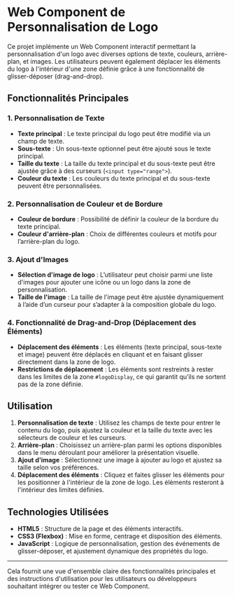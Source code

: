 # Web Component de Personnalisation de Logo

Ce projet implémente un Web Component interactif permettant la personnalisation d'un logo avec diverses options de texte, couleurs, arrière-plan, et images. Les utilisateurs peuvent également déplacer les éléments du logo à l'intérieur d'une zone définie grâce à une fonctionnalité de glisser-déposer (drag-and-drop).

## Fonctionnalités Principales

### 1. **Personnalisation de Texte**
   - **Texte principal** : Le texte principal du logo peut être modifié via un champ de texte.
   - **Sous-texte** : Un sous-texte optionnel peut être ajouté sous le texte principal.
   - **Taille du texte** : La taille du texte principal et du sous-texte peut être ajustée grâce à des curseurs (`<input type="range">`).
   - **Couleur du texte** : Les couleurs du texte principal et du sous-texte peuvent être personnalisées.

### 2. **Personnalisation de Couleur et de Bordure**
   - **Couleur de bordure** : Possibilité de définir la couleur de la bordure du texte principal.
   - **Couleur d'arrière-plan** : Choix de différentes couleurs et motifs pour l’arrière-plan du logo.

### 3. **Ajout d'Images**
   - **Sélection d'image de logo** : L’utilisateur peut choisir parmi une liste d'images pour ajouter une icône ou un logo dans la zone de personnalisation.
   - **Taille de l'image** : La taille de l'image peut être ajustée dynamiquement à l’aide d’un curseur pour s’adapter à la composition globale du logo.

### 4. **Fonctionnalité de Drag-and-Drop (Déplacement des Éléments)**
   - **Déplacement des éléments** : Les éléments (texte principal, sous-texte et image) peuvent être déplacés en cliquant et en faisant glisser directement dans la zone de logo.
   - **Restrictions de déplacement** : Les éléments sont restreints à rester dans les limites de la zone `#logoDisplay`, ce qui garantit qu’ils ne sortent pas de la zone définie.

## Utilisation

1. **Personnalisation de texte** : Utilisez les champs de texte pour entrer le contenu du logo, puis ajustez la couleur et la taille du texte avec les sélecteurs de couleur et les curseurs.
2. **Arrière-plan** : Choisissez un arrière-plan parmi les options disponibles dans le menu déroulant pour améliorer la présentation visuelle.
3. **Ajout d'image** : Sélectionnez une image à ajouter au logo et ajustez sa taille selon vos préférences.
4. **Déplacement des éléments** : Cliquez et faites glisser les éléments pour les positionner à l'intérieur de la zone de logo. Les éléments resteront à l'intérieur des limites définies.

## Technologies Utilisées

- **HTML5** : Structure de la page et des éléments interactifs.
- **CSS3 (Flexbox)** : Mise en forme, centrage et disposition des éléments.
- **JavaScript** : Logique de personnalisation, gestion des événements de glisser-déposer, et ajustement dynamique des propriétés du logo.

---

Cela fournit une vue d'ensemble claire des fonctionnalités principales et des instructions d'utilisation pour les utilisateurs ou développeurs souhaitant intégrer ou tester ce Web Component.
